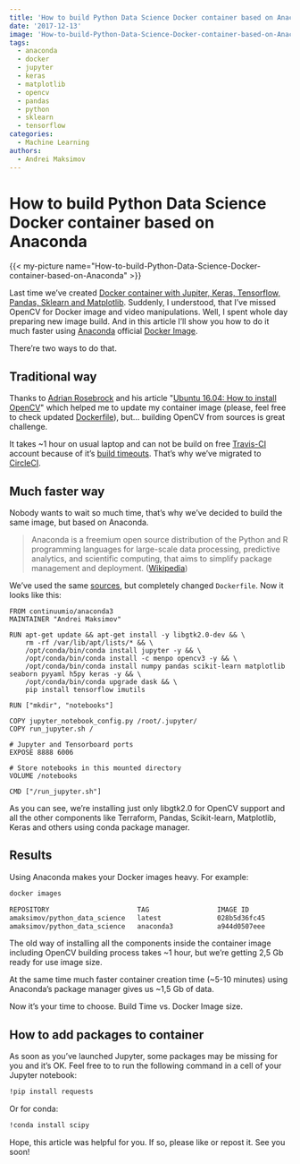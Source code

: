 ```yaml
---
title: 'How to build Python Data Science Docker container based on Anaconda'
date: '2017-12-13'
image: 'How-to-build-Python-Data-Science-Docker-container-based-on-Anaconda'
tags:
  - anaconda
  - docker
  - jupyter
  - keras
  - matplotlib
  - opencv
  - pandas
  - python
  - sklearn
  - tensorflow
categories:
  - Machine Learning
authors:
  - Andrei Maksimov
---
```

# How to build Python Data Science Docker container based on Anaconda

{{< my-picture name="How-to-build-Python-Data-Science-Docker-container-based-on-Anaconda" >}}

Last time we’ve created [Docker container with Jupiter, Keras, Tensorflow, Pandas, Sklearn and Matplotlib](/how-to-run-jupiter-keras-tensorflow-pandas-sklearn-and-matplotlib-in-docker-container). Suddenly, I understood, that I’ve missed OpenCV for Docker image and video manipulations. Well, I spent whole day preparing new image build. And in this article I’ll show you how to do it much faster using [Anaconda](https://anaconda.org/) official [Docker Image](https://hub.docker.com/r/continuumio/anaconda3/).

There’re two ways to do that.

## Traditional way

Thanks to [Adrian Rosebrock](https://www.pyimagesearch.com/author/adrian/) and his article "[Ubuntu 16.04: How to install OpenCV](https://www.pyimagesearch.com/2016/10/24/ubuntu-16-04-how-to-install-opencv/)" which helped me to update my container image (please, feel free to check updated [Dockerfile](https://github.com/andreivmaksimov/python_data_science/blob/master/Dockerfile)), but… building OpenCV from sources is great challenge.

It takes ~1 hour on usual laptop and can not be build on free [Travis-CI](https://travis-ci.org/) account because of it’s [build timeouts](https://docs.travis-ci.com/user/customizing-the-build#Build-Timeouts). That’s why we’ve migrated to [CircleCI](https://circleci.com/).

## Much faster way

Nobody wants to wait so much time, that’s why we’ve decided to build the same image, but based on Anaconda.

> Anaconda is a freemium open source distribution of the Python and R programming languages for large-scale data processing, predictive analytics, and scientific computing, that aims to simplify package management and deployment. ([Wikipedia](<https://en.wikipedia.org/wiki/Anaconda_(Python_distribution)>))

We’ve used the same [sources](https://github.com/andreivmaksimov/python_data_science/), but completely changed `Dockerfile`. Now it looks like this:

```docker
FROM continuumio/anaconda3
MAINTAINER "Andrei Maksimov"

RUN apt-get update && apt-get install -y libgtk2.0-dev && \
    rm -rf /var/lib/apt/lists/* && \
    /opt/conda/bin/conda install jupyter -y && \
    /opt/conda/bin/conda install -c menpo opencv3 -y && \
    /opt/conda/bin/conda install numpy pandas scikit-learn matplotlib seaborn pyyaml h5py keras -y && \
    /opt/conda/bin/conda upgrade dask && \
    pip install tensorflow imutils

RUN ["mkdir", "notebooks"]

COPY jupyter_notebook_config.py /root/.jupyter/
COPY run_jupyter.sh /

# Jupyter and Tensorboard ports
EXPOSE 8888 6006

# Store notebooks in this mounted directory
VOLUME /notebooks

CMD ["/run_jupyter.sh"]
```

As you can see, we’re installing just only libgtk2.0 for OpenCV support and all the other components like Terraform, Pandas, Scikit-learn, Matplotlib, Keras and others using conda package manager.

## Results

Using Anaconda makes your Docker images heavy. For example:

```sh
docker images

REPOSITORY                      TAG                 IMAGE ID            CREATED             SIZE
amaksimov/python_data_science   latest              028b5d36fc45        About an hour ago   2.58GB
amaksimov/python_data_science   anaconda3           a944d0507eee        2 hours ago         3.96GB
```

The old way of installing all the components inside the container image including OpenCV building process takes ~1 hour, but we’re getting 2,5 Gb ready for use image size.

At the same time much faster container creation time (~5-10 minutes) using Anaconda’s package manager gives us ~1,5 Gb of data.

Now it’s your time to choose. Build Time vs. Docker Image size.

## How to add packages to container

As soon as you’ve launched Jupyter, some packages may be missing for you and it’s OK. Feel free to to run the following command in a cell of your Jupyter notebook:

```sh
!pip install requests
```

Or for conda:

```sh
!conda install scipy
```

Hope, this article was helpful for you. If so, please like or repost it. See you soon!
